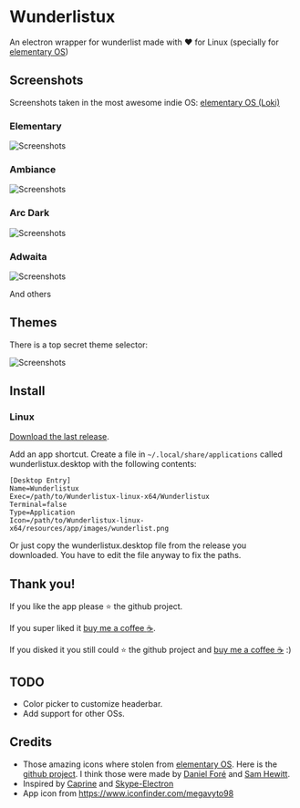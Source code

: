 # Wunderlistux
An electron wrapper for wunderlist made with :heart: for Linux (specially for [elementary OS](http://elementary.io))


## Screenshots
Screenshots taken in the most awesome indie OS: [elementary OS (Loki)](http://elementary.io)

### Elementary 
![Screenshots](/images/wunderlistux.png)

### Ambiance
![Screenshots](/images/wunderlistux-ambiance.png)

### Arc Dark
![Screenshots](/images/wunderlistux-arc-dark.png)

### Adwaita
![Screenshots](/images/wunderlistux-adwaita.png)

And others

## Themes
There is a top secret theme selector:

![Screenshots](/images/theme-selector.png)


## Install
### Linux
[Download the last release](https://github.com/edipox/wunderlistux/releases/latest).

Add an app shortcut. Create a file in `~/.local/share/applications` called wunderlistux.desktop with the following contents:
```
[Desktop Entry]
Name=Wunderlistux
Exec=/path/to/Wunderlistux-linux-x64/Wunderlistux
Terminal=false
Type=Application
Icon=/path/to/Wunderlistux-linux-x64/resources/app/images/wunderlist.png
```
Or just copy the wunderlistux.desktop file from the release you downloaded. You have to edit the file anyway to fix the paths.

## Thank you!
If you like the app please :star: the github project.

If you super liked it  [buy me a coffee :coffee:](http://ko-fi.com/A553N9).

If you disked it you still could :star: the github project and [buy me a coffee :coffee:](http://ko-fi.com/A553N9) :)

## TODO
* Color picker to customize headerbar.
* Add support for other OSs.

## Credits
* Those amazing icons where stolen from [elementary OS](http://elementary.io). Here is the [github project](https://github.com/elementary/icons). I think those were made by [Daniel Foré](https://github.com/danrabbit) and [Sam Hewitt](https://github.com/snwh).
* Inspired by [Caprine](https://github.com/sindresorhus/caprine) and [Skype-Electron](https://github.com/GyozaGuy/Skype-Electron)
* App icon from https://www.iconfinder.com/megavyto98
